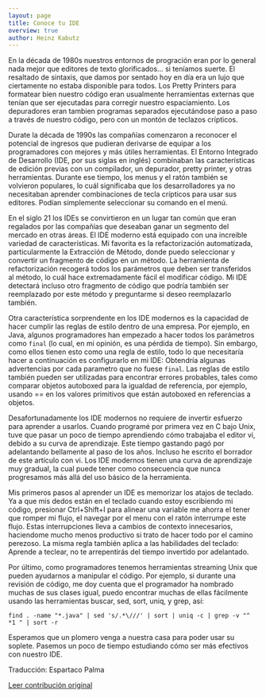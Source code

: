 ```yaml
---
layout: page
title: Conoce tu IDE
overview: true
author: Heinz Kabutz
---
```


En la década de 1980s nuestros entornos de progración eran por lo general nada mejor que editores de texto glorificados... si teníamos suerte. El resaltado de sintaxis, que damos por sentado hoy en día era un lujo que ciertamente no estaba disponible para todos. Los Pretty Printers para formatear bien nuestro código eran usualmente herramientas externas que tenían que ser ejecutadas para corregir nuestro espaciamiento. Los depuradores eran tambien programas separados ejecutándose paso a paso a través de nuestro código, pero con un montón de teclazos crípticos.

Durate la década de 1990s las compañías comenzaron a reconocer el potencial de ingresos que pudieran derivarse de equipar a los programadores con mejores y más útiles herramientas. El Entorno Integrado de Desarrollo (IDE, por sus siglas en inglés) combinaban las características de edición previas con un compilador, un depurador, pretty printer, y otras herramientas. Durante ese tiempo, los menus y el ratón también se volvieron populares, lo cuál significaba que los desarrolladores ya no necesitaban aprender combinaciones de tecla crípticos para usar sus editores. Podían simplemente seleccionar su comando en el menú.

En el siglo 21 los IDEs se convirtieron en un lugar tan común que eran regalados por las compañías que deseaban ganar un segmento del mercado en otras áreas. El IDE moderno está equipado con una increible variedad de características. Mi favorita es la refactorización automatizada, particularmente la Extracción de Método, donde puedo seleccionar y convertir un fragmento de código en un método. La herramienta de refactorización recogerá todos los parámetros que deben ser transferidos al método, lo cuál hace extremadamente fácil el modificar código. Mi IDE detectará incluso otro fragmento de código que podría también ser reemplazado por este método y preguntarme si deseo reemplazarlo también.

Otra característica sorprendente en los IDE modernos es la capacidad de hacer cumplir las reglas de estilo dentro de una empresa. Por ejemplo, en Java, algunos programadores han empezado a hacer todos los parámetros como `final` (lo cual, en mi opinión, es una pérdida de tiempo). Sin embargo, como ellos tienen esto como una regla de estilo, todo lo que necesitaría hacer a continuación es configurarlo en mi IDE: Obtendría algunas advertencias por cada parametro que no fuese `final`. Las reglas de estilo también pueden ser utilizadas para encontrar errores probables, tales como comparar objetos autoboxed para la igualdad de referencia, por ejemplo, usando == en los valores primitivos que están autoboxed en referencias a objetos.

Desafortunadamente los IDE modernos no requiere de invertir esfuerzo para aprender a usarlos. Cuando programé por primera vez en C bajo Unix, tuve que pasar un poco de tiempo aprendiendo cómo trabajaba el editor vi, debido a su curva de aprendizaje. Este tiempo gastando pagó por adelantando bellamente al paso de los años. Incluso he escrito el borrador de este artículo con vi. Los IDE modernos tienen una curva de aprendizaje muy gradual, la cual puede tener como consecuencia que nunca progresamos más allá del uso básico de la herramienta.

Mis primeros pasos al aprender un IDE es memorizar los atajos de teclado. Ya a que mis dedos están en el teclado cuando estoy escribiendo mi código, presionar Ctrl+Shift+I para alinear una variable me ahorra el tener que romper mi flujo, el navegar por el menu con el ratón interrumpe este flujo. Estas interrupciones lleva a cambios de contexto innecesarios, haciendome mucho menos productivo si trato de hacer todo por el camino perezoso. La misma regla también aplica a las habilidades del teclado: Aprende a teclear, no te arrepentirás del tiempo invertido por adelantado.

Por último, como programadores tenemos herramientas streaming Unix que pueden ayudarnos a manipular el código. Por ejemplo, si durante una revisión de código, me doy cuenta que el programador ha nombrado muchas de sus clases igual, puedo encontrar muchas de ellas fácilmente usando las herramientas buscar, sed, sort, uniq, y grep, así:


    find . -name "*.java" | sed 's/.*\///' | sort | uniq -c | grep -v "^ *1 " | sort -r


Esperamos que un plomero venga a nuestra casa para poder usar su soplete. Pasemos un poco de tiempo estudiando cómo ser más efectivos con nuestro IDE.


Traducción: Espartaco Palma

[Leer contribución original](http://programmer.97things.oreilly.com/wiki/index.php/Know_Your_IDE)